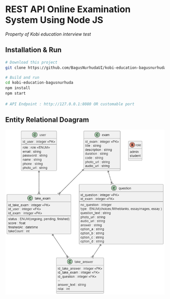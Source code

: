 # REST API Online Examination System Using Node JS

_Property of Kobi education interview test_

## Installation & Run

```bash
# Download this project
git clone https://github.com/BagusNurhudaUI/kobi-education-bagusnurhuda.git
```

```bash
# Build and run
cd kobi-education-bagusnurhuda
npm install
npm start

# API Endpoint : http://127.0.0.1:8080 OR customable port
```

## Entity Relational Doagram

![](2023-05-04-00-26-58.png)
